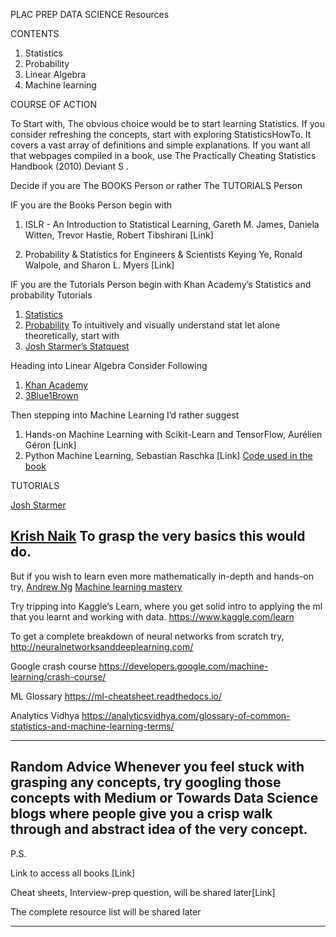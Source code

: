 PLAC PREP DATA SCIENCE
Resources


CONTENTS
1.	Statistics
2.	Probability
3.	Linear Algebra
4.	Machine learning

COURSE OF ACTION

To Start with, The obvious choice would be to start learning Statistics. If you consider refreshing the concepts, start with exploring  StatisticsHowTo. It covers a vast array of definitions and simple explanations. If you want all that webpages compiled in a book, use The Practically Cheating Statistics Handbook (2010) Deviant S .

Decide if you are
The BOOKS Person or rather The TUTORIALS Person

IF you are the Books Person begin with
1.	ISLR - An Introduction to Statistical Learning, Gareth M. James, Daniela Witten, Trevor Hastie, Robert Tibshirani [Link]

2.	Probability & Statistics for Engineers & Scientists Keying Ye, Ronald Walpole, and Sharon L. Myers [Link]

IF you are the Tutorials Person begin with
Khan Academy’s Statistics and probability Tutorials
1)	[Statistics](https://www.youtube.com/playlist?list=PL1328115D3D8A2566)
2)	[Probability](https://www.youtube.com/playlist?list=PLC58778F28211FA19)
To intuitively and visually understand stat let alone theoretically, start with 
3)	[Josh Starmer’s Statquest](https://www.youtube.com/playlist?list=PLblh5JKOoLUK0FLuzwntyYI10UQFUhsY9)

Heading into Linear Algebra
Consider Following
1)	[Khan Academy](https://www.youtube.com/watch?v=xyAuNHPsq-g&list=PLFD0EB975BA0CC1E0)
2)	[3Blue1Brown](https://www.youtube.com/playlist?list=PLZHQObOWTQDPD3MizzM2xVFitgF8hE_ab)

Then stepping into Machine Learning
I’d rather suggest  
1)	Hands-on Machine Learning with Scikit-Learn and TensorFlow, Aurélien Géron [Link]
2)	Python Machine Learning, Sebastian Raschka [Link]
     [Code used in the book](https://github.com/rasbt/python-machine-learning-book)




 

TUTORIALS

[Josh Starmer](https://www.youtube.com/playlist?list=PLblh5JKOoLUICTaGLRoHQDuF_7q2GfuJF)
 
[Krish Naik](https://www.youtube.com/playlist?list=PLZoTAELRMXVPBTrWtJkn3wWQxZkmTXGwe)
To grasp the very basics this would do.
-------------------------------------------------------------------------

But if you wish to learn even more mathematically in-depth and hands-on try,
[Andrew Ng](https://www.youtube.com/playlist?list=PLLssT5z_DsK-h9vYZkQkYNWcItqhlRJLN)
[Machine learning mastery](https://machinelearningmastery.com/start-here/)

Try tripping into Kaggle’s Learn, where you get solid intro to applying the ml that you learnt and working with data.
<https://www.kaggle.com/learn>

To get a complete breakdown of neural networks from scratch try,
<http://neuralnetworksanddeeplearning.com/>

Google crash course
<https://developers.google.com/machine-learning/crash-course/>

ML Glossary
<https://ml-cheatsheet.readthedocs.io/>

Analytics Vidhya
<https://analyticsvidhya.com/glossary-of-common-statistics-and-machine-learning-terms/>

-------------------------------------------------------------------

Random Advice
Whenever you feel stuck with grasping any concepts, try googling those concepts with Medium or Towards Data Science blogs where people give you a crisp walk through and abstract idea of the very concept.
--------------------------------------------------------------------
P.S.

Link to access all books [Link]

Cheat sheets, Interview-prep question, will be shared later[Link]

The complete resource list will be shared later 

___________________________________________________________________
